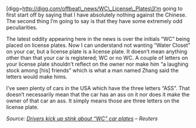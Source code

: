 \[digg=http://digg.com/offbeat\_news/WC\_License\_Plates\]I’m going to first start off by saying that I have absolutely nothing against the Chinese. The second thing I’m going to say is that they have some extremely odd peculiarities.

The latest oddity appearing here in the news is over the initials “WC” being placed on license plates. Now I can understand not wanting “Water Closet” on your car, but a license plate is a license plate. It doesn’t mean anything other than that your car is registered; WC or no WC. A couple of letters on your license plate shouldn’t reflect on the owner nor make him “a laughing stock among \[his\] friends” which is what a man named Zhang said the letters would make hims.

I’ve seen plenty of cars in the USA which have the three letters “ASS”. That doesn’t necessarily mean that the car has an ass on it nor does it make the owner of that car an ass. It simply means those are three letters on the license plate.

*Source: [Drivers kick up stink about “WC” car plates](http://www.reuters.com/article/newsOne/idUSPEK26302420071012) – Reuters*